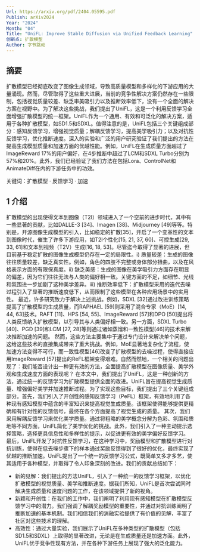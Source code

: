 ```yaml
---
Url: https://arxiv.org/pdf/2404.05595.pdf
Publish: arXiv2024
Year: "2024"
Month: "04"
Title: "UniFL: Improve Stable Diffusion via Unified Feedback Learning"
创新点: 扩散模型
Author: 字节跳动
---
```

## 摘要

扩散模型已经彻底改变了图像生成领域，导致高质量模型和多样化的下游应用的大量涌现。然而，尽管取得了这些重大进展，当前的竞争性解决方案仍然存在一些限制，包括视觉质量较差、缺乏审美吸引力以及推断效率低下，没有一个全面的解决方案在视野中。为了解决这些挑战，我们提出了UniFL，这是一个利用反馈学习全面增强扩散模型的统一框架。UniFL作为一个通用、有效和可泛化的解决方案，适用于各种扩散模型，如SD1.5和SDXL。值得注意的是，UniFL包括三个关键组成部分：感知反馈学习，增强视觉质量；解耦反馈学习，提高美学吸引力；以及对抗性反馈学习，优化推断速度。深入的实验和广泛的用户研究验证了我们提出的方法在提高生成模型质量和加速方面的优越性能。例如，UniFL在生成质量方面超过了ImageReward 17%的用户偏好，在4步推断中超过了LCM和SDXL Turbo分别为57%和20%。此外，我们已经验证了我们方法在包括Lora、ControlNet和AnimateDiff在内的下游任务中的功效。

关键词：扩散模型 · 反馈学习 · 加速

## 1 介绍 

扩散模型的出现使得文本到图像（T2I）领域进入了一个空前的进步时代，其中有一些显著的贡献，比如DALLE-3 [34]、Imagen [38]、Midjourney [49]等等。特别是，开源图像生成模型的引入，比如稳定的扩散[35]，开启了一个变革性的文本到图像时代，催生了许多下游应用，如T2I个性化[15, 21, 37, 60]、可控生成[29, 33, 61]和文本到视频（T2V）生成[16, 18, 53]。尽管迄今取得了显著的进展，但目前基于稳定扩散的图像生成模型仍存在一定的局限性。i) 质量较差：生成的图像往往质量较差，缺乏真实性。例如，角色的四肢不完整或身体部分扭曲，以及在风格表示方面的有限保真度。ii) 缺乏美感：生成的图像在美学吸引力方面存在明显的偏差，因为它们往往无法与人类的偏好相一致。关键方面的不足，如细节、光线和氛围进一步加剧了这种美学差异。iii) 推断效率低下：扩散模型采用的迭代去噪过程引入了显著的推断速度低下，从而限制了这些模型在各种应用场景中的实用性。 最近，许多研究致力于解决上述挑战。例如，SDXL [32]通过改进训练策略提高了扩散模型的生成质量，而RAPHAEL [59]则采用了混合专家（MoE）[14, 44, 63]技术。RAFT [11]、HPS [54, 55]、ImageReward [57]和DPO [50]提出将人类反馈纳入扩散模型，以引导其与人类偏好相一致。另一方面，SDXL Turbo [40]、PGD [39]和LCM [27, 28]等则通过诸如蒸馏和一致性模型[46]的技术来解决推断加速的问题。 然而，这些方法主要集中于通过专门设计来解决单个问题，这给这些技术的直接集成带来了重大挑战。例如，MoE显著地复杂化了流程，使加速方法变得不可行，而一致性模型[46]改变了扩散模型的去噪过程，使得直接应用ImageReward [57]提出的ReFL框架变得艰难。自然而然地，一个相关的问题出现了：我们能否设计出一种更有效的方法，全面提高扩散模型在图像质量、美学外观和生成速度方面的表现呢？ 在本文中，我们提出了UniFL，这是一种创新的方法，通过统一的反馈学习为扩散模型提供全面的改进。UniFL旨在提高视觉生成质量、增强偏好美学并加速推断过程。为了实现这些目标，我们提出了三个关键组成部分。首先，我们引入了开创性的感知反馈学习（PeFL）框架，有效地利用了各种现有感知模型中蕴含的丰富知识来提高视觉生成质量。该框架使得能够提供更精确和有针对性的反馈信号，最终在各个方面提高了视觉生成的质量。 其次，我们采用解耦反馈学习来优化美学质量。通过将粗略的美学概念分解为色彩、氛围和质地等不同方面，UniFL简化了美学优化的挑战。此外，我们引入了一种主动提示选择策略，选择更具信息性和多样性的提示，以促进更有效的美学偏好反馈学习。 最后，UniFL开发了对抗性反馈学习，在这种学习中，奖励模型和扩散模型进行对抗训练，使得在低去噪步骤下的样本通过奖励反馈得到了很好的优化，最终实现了优越的推断加速。UniFL提出了一个统一的反馈学习公式，既简单又多才多艺，使其适用于各种模型，并取得了令人印象深刻的改进。我们的贡献总结如下：

- 新的见解：我们提出的方法UniFL，引入了一种统一的反馈学习框架，以优化扩散模型的视觉质量、美学和推断速度。据我们所知，UniFL是首次尝试同时解决生成质量和速度问题的工作，在该领域提供了新的视角。
- 新颖和开创性：在我们的工作中，我们阐明了利用现有感知模型在扩散模型反馈学习中的潜力。我们强调了解耦奖励模型的重要性，并通过对抗训练阐明了推断加速的基本机制。我们相信我们的消融实验提供了有价值的见解，丰富了社区对这些技术的理解。
- 高效性：通过大量实验，我们展示了UniFL在多种类型的扩散模型（包括SD1.5和SDXL）上取得的显著改进，无论是在生成质量还是加速方面。此外，UniFL优于竞争性现有方法，并在各种下游任务上展现了强大的泛化能力。